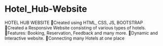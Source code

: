 # Hotel_Hub-Website

HOTEL HUB WEBSITE
💠Created using HTML, CSS, JS, BOOTSTRAP
💠Created a Responsive Website consisting of various types of hotels.
💠Features: Booking, Reservation, Feedback and many more.
💠Dynamic and Interactive website.
💠Connecting many Hotels at one place
